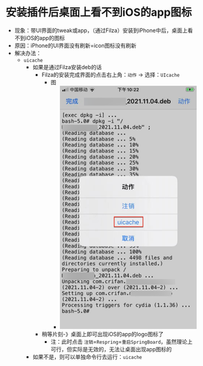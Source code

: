 # 安装插件后桌面上看不到iOS的app图标

* 现象：带UI界面的tweak或app，（通过Filza）安装到iPhone中后，桌面上看不到iOS的app的图标
* 原因：iPhone的UI界面没有刷新=icon图标没有刷新
* 解决办法：
  * `uicache`
    * 如果是通过Filza安装deb的话
      * Filza的安装完成界面的点击右上角：`动作` -> 选择：`UIcache`
        * 图
          * ![filza_action_uicache](../assets/img/filza_action_uicache.png)
      * 稍等片刻-》桌面上即可出现iOS的app的logo图标了
        * 注：此时点击 `注销`=`Respring`=`重启SpringBoard`，虽然理论上可行，但实际是无效的，无法让桌面出现app图标的
    * 如果不是，则可以单独命令行去运行：`uicache`
